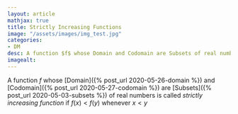 ```yaml
---
layout: article
mathjax: true
title: Strictly Increasing Functions
image: "/assets/images/img_test.jpg"
categories:
- DM
desc: A function $f$ whose Domain and Codomain are Subsets of real numbers is called strictly increasing function if $f(x) < f(y)$ whenever $x < y$ 
imagealt: 
---
```


A function $f$ whose [Domain]({% post_url 2020-05-26-domain %}) and [Codomain]({% post_url 2020-05-27-codomain %}) are [Subsets]({% post_url 2020-05-03-subsets %}) of real numbers is called *strictly increasing function* if $f(x) < f(y)$ whenever $x < y$
































































































































































































































































































































































